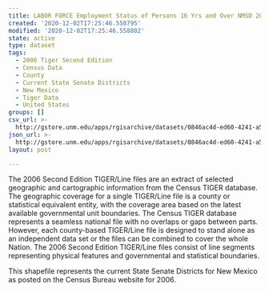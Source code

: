 ```yaml
---
title: LABOR FORCE Employment Status of Persons 16 Yrs and Over NMSD 2000
created: '2020-12-02T17:25:46.558795'
modified: '2020-12-02T17:25:46.558802'
state: active
type: dataset
tags:
  - 2006 Tiger Second Edition
  - Census Data
  - County
  - Current State Senate Districts
  - New Mexico
  - Tiger Data
  - United States
groups: []
csv_url: >-
  http://gstore.unm.edu/apps/rgisarchive/datasets/0846ac4d-ed60-4241-a5aa-182f890c6df0/nms262data21059488_sts_view.derived.csv
json_url: >-
  http://gstore.unm.edu/apps/rgisarchive/datasets/0846ac4d-ed60-4241-a5aa-182f890c6df0/nms262data21059488_sts_view.derived.json
layout: post

---
```

The 2006 Second Edition TIGER/Line files are an extract of selected geographic and cartographic information from the Census TIGER database.  The geographic coverage for a single TIGER/Line file is a county or statistical equivalent entity, with the coverage area based on the latest available governmental unit boundaries. The Census TIGER database represents a seamless national file with no overlaps or gaps between parts.  However, each county-based TIGER/Line file is designed to stand alone as an independent data set or the files can be combined to cover the whole Nation.  The 2006 Second Edition  TIGER/Line files consist of line segments representing physical features and governmental and statistical boundaries.  

This shapefile represents the current State Senate Districts for New Mexico as posted on the Census Bureau website for 2006.
